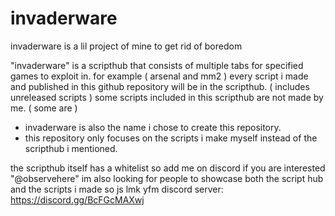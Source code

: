 # invaderware
invaderware is a lil project of mine to get rid of boredom

"invaderware" is a scripthub that consists of multiple tabs for specified games to exploit in. for example ( arsenal and mm2 )
every script i made and published in this github repository will be in the scripthub. ( includes unreleased scripts )
some scripts included in this scripthub are not made by me. ( some are )
- invaderware is also the name i chose to create this repository.
- this repository only focuses on the scripts i make myself instead of the scripthub i mentioned.

the scripthub itself has a whitelist so add me on discord if you are interested "@observehere"
im also looking for people to showcase both the script hub and the scripts i made so js lmk yfm
discord server: https://discord.gg/BcFGcMAXwj
